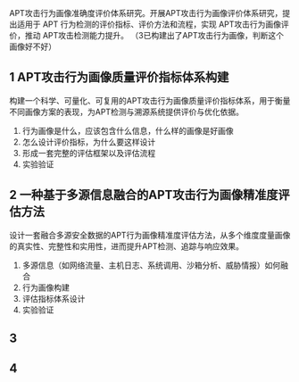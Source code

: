 APT攻击行为画像准确度评价体系研究。开展APT攻击行为画像评价体系研究，提出适用于 APT 行为检测的评价指标、评价方法和流程，实现 APT攻击行为画像评价，推动 APT攻击检测能力提升。
（3已构建出了APT攻击行为画像，判断这个画像好不好）
## 1 APT攻击行为画像质量评价指标体系构建
构建一个科学、可量化、可复用的APT攻击行为画像质量评价指标体系，用于衡量不同画像方案的表现，为APT检测与溯源系统提供评价与优化依据。
1. 行为画像是什么，应该包含什么信息，什么样的画像是好画像
2. 怎么设计评价指标，为什么要这样设计
3. 形成一套完整的评估框架以及评估流程
4. 实验验证

## 2 一种基于多源信息融合的APT攻击行为画像精准度评估方法
设计一套融合多源安全数据的APT行为画像精准度评估方法，从多个维度度量画像的真实性、完整性和实用性，进而提升APT检测、追踪与响应效果。
1. 多源信息（如网络流量、主机日志、系统调用、沙箱分析、威胁情报）如何融合
2. 行为画像构建
3. 评估指标体系设计
4. 实验验证
## 3

## 4